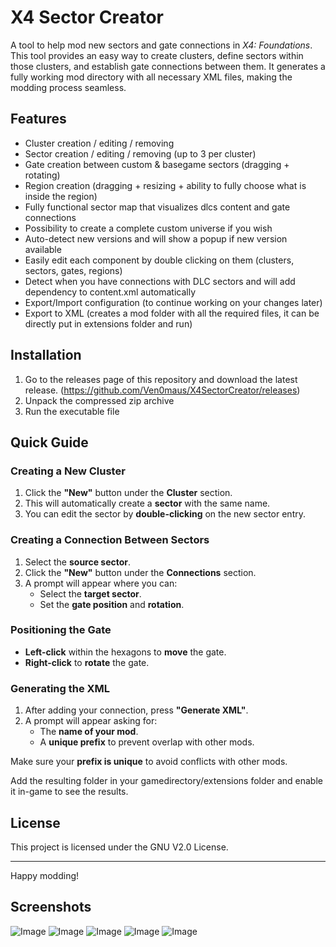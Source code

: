 # X4 Sector Creator

A tool to help mod new sectors and gate connections in *X4: Foundations*. This tool provides an easy way to create clusters, define sectors within those clusters, and establish gate connections between them. It generates a fully working mod directory with all necessary XML files, making the modding process seamless.

## Features
- Cluster creation / editing / removing
- Sector creation / editing / removing (up to 3 per cluster)
- Gate creation between custom & basegame sectors (dragging + rotating)
- Region creation (dragging + resizing + ability to fully choose what is inside the region)
- Fully functional sector map that visualizes dlcs content and gate connections
- Possibility to create a complete custom universe if you wish
- Auto-detect new versions and will show a popup if new version available
- Easily edit each component by double clicking on them (clusters, sectors, gates, regions)
- Detect when you have connections with DLC sectors and will add dependency to content.xml automatically
- Export/Import configuration (to continue working on your changes later)
- Export to XML (creates a mod folder with all the required files, it can be directly put in extensions folder and run)

## Installation
1. Go to the releases page of this repository and download the latest release. (https://github.com/Ven0maus/X4SectorCreator/releases)
2. Unpack the compressed zip archive
3. Run the executable file

## Quick Guide

### Creating a New Cluster
1. Click the **"New"** button under the **Cluster** section.
2. This will automatically create a **sector** with the same name.
3. You can edit the sector by **double-clicking** on the new sector entry.

### Creating a Connection Between Sectors
1. Select the **source sector**.
2. Click the **"New"** button under the **Connections** section.
3. A prompt will appear where you can:
   - Select the **target sector**.
   - Set the **gate position** and **rotation**.

### Positioning the Gate
- **Left-click** within the hexagons to **move** the gate.
- **Right-click** to **rotate** the gate.

### Generating the XML
1. After adding your connection, press **"Generate XML"**.
2. A prompt will appear asking for:
   - The **name of your mod**.
   - A **unique prefix** to prevent overlap with other mods.

Make sure your **prefix is unique** to avoid conflicts with other mods.

Add the resulting folder in your gamedirectory/extensions folder and enable it in-game to see the results.

## License
This project is licensed under the GNU V2.0 License.

---

Happy modding!

## Screenshots

![Image](https://github.com/user-attachments/assets/69380644-430c-4c82-b223-c48753190483)
![Image](https://github.com/user-attachments/assets/be1090f2-3b0d-4305-ae49-93906add6f66)
![Image](https://github.com/user-attachments/assets/9b48c899-a98d-4929-8308-09bfcefdaba9)
![Image](https://github.com/user-attachments/assets/c7bcad70-7a85-4b74-9908-43b0ed7ff0d2)
![Image](https://github.com/user-attachments/assets/114ce7e2-1673-41ae-846e-a9d154667bd5)
